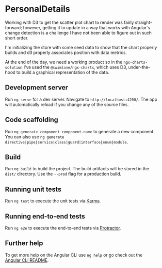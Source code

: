 # PersonalDetails

Working with D3 to get the scatter plot chart to render was fairly straight-forward; however, getting it to update in a way that works with Angular's change detection is a challenge I have not been able to figure out in such short order.

I'm initializing the store with some seed data to show that the chart properly builds and d3 properly associates position with data metrics.

At the end of the day, we need a working product so in the `ngx-charts-solution` I've used the `@swimlane/ngx-charts`, which uses D3, under-the-hood to build a graphical representation of the data. 

## Development server

Run `ng serve` for a dev server. Navigate to `http://localhost:4200/`. The app will automatically reload if you change any of the source files.

## Code scaffolding

Run `ng generate component component-name` to generate a new component. You can also use `ng generate directive|pipe|service|class|guard|interface|enum|module`.

## Build

Run `ng build` to build the project. The build artifacts will be stored in the `dist/` directory. Use the `--prod` flag for a production build.

## Running unit tests

Run `ng test` to execute the unit tests via [Karma](https://karma-runner.github.io).

## Running end-to-end tests

Run `ng e2e` to execute the end-to-end tests via [Protractor](http://www.protractortest.org/).

## Further help

To get more help on the Angular CLI use `ng help` or go check out the [Angular CLI README](https://github.com/angular/angular-cli/blob/master/README.md).
